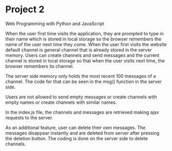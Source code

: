 # Project 2

Web Programming with Python and JavaScript

When the user first time visits the application, they are prompted to type in their name which is stored in
local storage so the browser remembers the name of the user next time they come. When the user first visits the website 
default channel is general channel that is already stored in the server memory. Users can create channels and send messages
and the current channel is stored in local storage so that when the user visits next time, the browser remembers its channel.

The server side memory only holds the most recent 100 messages of a channel. The code for that can be seen in the msg() function in the server side.

Users are not allowed to send empty messages or create channels with empty names or create channels with similar names. 

In the index.js file, the channels and messages are retrieved making ajax requests to the server.

As an additional feature, user can delete their own messages. The messages disappear instantly and are deleted from server
after pressing the deletion button. The coding is done on the server side to delete channels.
